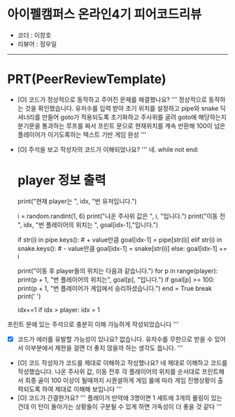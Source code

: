 # 아이펠캠퍼스 온라인4기 피어코드리뷰

- 코더 : 이창호
- 리뷰어 : 정우일

----------------------------------------------

# PRT(PeerReviewTemplate)

- [O] 코드가 정상적으로 동작하고 주어진 문제를 해결했나요?
'''
정상적으로 동작하는 것을 확인했습니다.
유저수를 입력 받아 초기 위치를 설정하고
pipe와 snake 딕셔너리를 만들어 goto가 적용되도록 초기화하고
주사위를 굴려 goto에 해당하는지 분기문을 통과하는 루프를 짜서
프린트 문으로 현재위치를 계속 반환해
100이 넘은 플레이어가 이기도록하는 텍스트 기반 게임 완성
'''
- [O] 주석을 보고 작성자의 코드가 이해되었나요?
'''
네. 
while not end:
    # player 정보 출력
    print("현재 player는 ", idx, "번 유저입니다.")
    
    i = random.randint(1, 6)
    print("나온 주사위 값은 ", i, "입니다.")
    print("이동 전 ", idx, "번 플레이어의 위치는 ", goal[idx-1],"입니다.")
    
    if str(i) in pipe.keys():
        # + value만큼
        goal[idx-1] = pipe[str(i)]
    elif str(i) in snake.keys():
        # - value만큼
        goal[idx-1] = snake[str(i)]
    else:
        goal[idx-1] += i

    print("이동 후 player들의 위치는 다음과 같습니다.")
    for p in range(player):
        print(p + 1, "번 플레이어의 위치는", goal[p], "입니다.")
        if goal[p] >= 100:
            print(p + 1, "번 플레이어가 게임에서 승리하셨습니다.")
            end = True
            break
    print(' ')
 
    idx+=1
    if idx > player:
        idx = 1

프린트 문에 있는 주석으로 충분히 이해 가능하게 작성되었습니다
'''
- [X] 코드가 에러를 유발할 가능성이 있나요?
없습니다. 
유저수를 무한으로 받을 수 있어서 이부분에서 제한을 걸면 더 좋지 않을까 하는 생각도 듭니다.
'''
- [O] 코드 작성자가 코드를 제대로 이해하고 작성했나요?
네 제대로 이해하고 코드를 작성했습니다.
나온 주사위 값, 이동 전후 각 플레이어의 위치를 순서대로 프린트해서
최종 골이 100 이상이 될때까지 시퀀셜하게 게임 룰에 따라 게임 진행상황이 출력되도록 하여
제대로 이해해 보입니다
'''
- [O] 코드가 간결한가요?
'''
플레이거 만약에 3명이면
1 세트에 3개의 롤링이 있는건데
이 턴이 돌아가는 상황들이 구분될 수 있게 하면 가독성이 더 좋을 것 같다
'''
